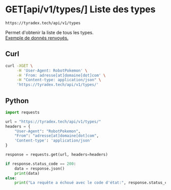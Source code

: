 <h1><span class="documentation_get">GET</span><span class="documentation_url">[api/v1/types/]</span> Liste des types</h1>

```text
https://tyradex.tech/api/v1/types
```

Permet d'obtenir la liste de tous les types.<br>
[Exemple de donnés renvoyés.](https://tyradex.vercel.app/api/v1/types)

## Curl
```sh
curl -XGET \
     -H 'User-Agent: RobotPokemon' \
     -H 'From: adresse[at]domaine[dot]com' \
     -H "Content-type: application/json" \
     'https://tyradex.tech/api/v1/types/'
```

## Python
```py
import requests

url = "https://tyradex.tech/api/v1/types/"
headers = {
    "User-Agent": "RobotPokemon",
    "From": "adresse[at]domaine[dot]com",
    'Content-type': 'application/json'
}

response = requests.get(url, headers=headers)

if response.status_code == 200:
    data = response.json()
    print(data)
else:
    print("La requête a échoué avec le code d'état:", response.status_code)
```

